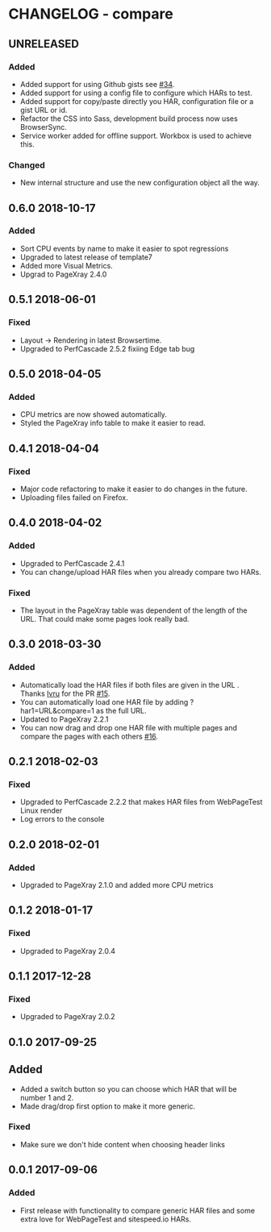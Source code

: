 # CHANGELOG - compare

## UNRELEASED
### Added
* Added support for using Github gists see [#34](https://github.com/sitespeedio/compare/issues/34).
* Added support for using a config file to configure which HARs to test.
* Added support for copy/paste directly you HAR, configuration file or a gist URL or id.
* Refactor the CSS into Sass, development build process now uses BrowserSync.
* Service worker added for offline support. Workbox is used to achieve this.

### Changed
* New internal structure and use the new configuration object all the way.

## 0.6.0 2018-10-17
### Added
* Sort CPU events by name to make it easier to spot regressions
* Upgraded to latest release of template7
* Added more Visual Metrics.
* Upgrad to PageXray 2.4.0

## 0.5.1 2018-06-01
### Fixed
* Layout -> Rendering in latest Browsertime.
* Upgraded to PerfCascade 2.5.2 fixiing Edge tab bug

## 0.5.0 2018-04-05
### Added
* CPU metrics are now showed automatically.
* Styled the PageXray info table to make it easier to read.

## 0.4.1 2018-04-04
### Fixed
* Major code refactoring to make it easier to do changes in the future.
* Uploading files failed on Firefox.

## 0.4.0 2018-04-02
### Added
* Upgraded to PerfCascade 2.4.1
* You can change/upload HAR files when you already compare two HARs.

### Fixed
* The layout in the PageXray table was dependent of the length of the URL. That could make some pages look really bad.


## 0.3.0 2018-03-30
### Added
* Automatically load the HAR files if both files are given in the URL . Thanks [Ivru](https://github.com/Ivru) for the PR [#15](https://github.com/sitespeedio/compare/pull/15).
* You can automatically load one HAR file by adding ?har1=URL&compare=1 as the full URL.
* Updated to PageXray 2.2.1
* You can now drag and drop one HAR file with multiple pages and compare the pages with each others [#16](https://github.com/sitespeedio/compare/issues/16).

## 0.2.1 2018-02-03

### Fixed
* Upgraded to PerfCascade 2.2.2 that makes HAR files from WebPageTest Linux render
* Log errors to the console

## 0.2.0 2018-02-01

### Added
* Upgraded to PageXray 2.1.0 and added more CPU metrics

## 0.1.2 2018-01-17

### Fixed
* Upgraded to PageXray 2.0.4

## 0.1.1 2017-12-28

### Fixed
* Upgraded to PageXray 2.0.2

## 0.1.0 2017-09-25

## Added
* Added a switch button so you can choose which HAR that will be number 1 and 2.
* Made drag/drop first option to make it more generic.

### Fixed
* Make sure we don't hide content when choosing header links

## 0.0.1 2017-09-06
### Added
* First release with functionality to compare generic HAR files and some extra love for WebPageTest and sitespeed.io HARs.
